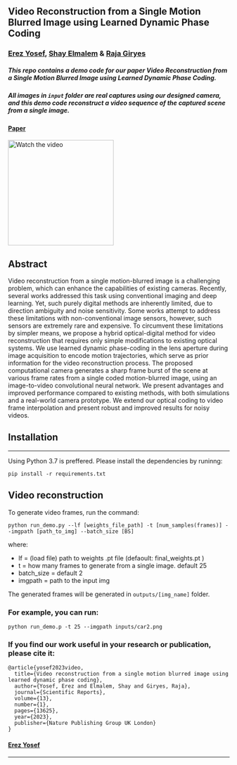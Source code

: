   
## Video Reconstruction from a Single Motion Blurred Image using Learned Dynamic Phase Coding  
### [Erez Yosef](https://erezyosef.github.io/), [Shay Elmalem](https://scholar.google.com/citations?user=4N4ToIkAAAAJ&hl=en) & [Raja Giryes](https://www.giryes.sites.tau.ac.il/)

##### This repo contains a demo code for our paper _Video Reconstruction from a Single Motion Blurred Image using Learned Dynamic Phase Coding_.

##### All images in `input` folder are real captures using our designed camera, and this demo code reconstruct a video sequence of the captured scene from a single image.

#### [Paper](https://www.nature.com/articles/s41598-023-40297-0)  

<a href="http://www.youtube.com/watch?feature=player_embedded&v=rYS9pnGXjBU
" target="_blank"><img src="inputs/car.png" 
alt="Watch the video" width="240" /></a>

## Abstract    
Video reconstruction from a single motion-blurred image is a challenging problem, which can enhance the capabilities of existing cameras. Recently, several works addressed this task using conventional imaging and deep learning. Yet, such purely digital methods are inherently limited, due to direction ambiguity and noise sensitivity. Some works attempt to address these limitations with non-conventional image sensors, however, such sensors are extremely rare and expensive. To circumvent these limitations by simpler means, we propose a hybrid optical-digital method for video reconstruction that requires only simple modifications to existing optical systems. We use learned dynamic phase-coding in the lens aperture during image acquisition to encode motion trajectories, which serve as prior information for the video reconstruction process. The proposed computational camera generates a sharp frame burst of the scene at various frame rates from a single coded motion-blurred image, using an image-to-video convolutional neural network. We present advantages and improved performance compared to existing methods, with both simulations and a real-world camera prototype. We extend our optical coding to video frame interpolation and present robust and improved results for noisy videos.  


## Installation  
-------------  
Using Python 3.7 is preffered.
Please install the dependencies by runinng:
```  
pip install -r requirements.txt  
```  
  
## Video reconstruction  
  
To generate video frames, run the command:  
```
python run_demo.py --lf [weights_file_path] -t [num_samples(frames)] --imgpath [path_to_img] --batch_size [BS]
```
where: 

- lf = (load file) path to weights .pt file (defaoult: final_weights.pt )  
- t = how many frames to generate from a single image. default 25  
- batch_size = default 2  
- imgpath = path to the input img
  
The generated frames will be generated in `outputs/[img_name]` folder.
### For example, you can run:  
```python run_demo.p -t 25 --imgpath inputs/car2.png```

### If you find our work useful in your research or publication, please cite it:


```
@article{yosef2023video,
  title={Video reconstruction from a single motion blurred image using learned dynamic phase coding},
  author={Yosef, Erez and Elmalem, Shay and Giryes, Raja},
  journal={Scientific Reports},
  volume={13},
  number={1},
  pages={13625},
  year={2023},
  publisher={Nature Publishing Group UK London}
}
```

#### [Erez Yosef](https://erezyosef.github.io/)
------